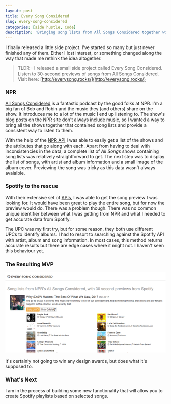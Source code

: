 ```yaml
---
layout: post
title: Every Song Considered
slug: every-song-considered
categories: [side hustle, Code]
description: 'Bringing song lists from All Songs Considered together with Spotify previews'
---
```


I finally released a little side project. I've started so many but just never finished any of them. Either I lost interest, or something changed along the way that made me rethink the idea altogether.

> TLDR - I released a small side project called Every Song Considered. Listen to 30-second previews of songs from All Songs Considered. Visit here: [http://everysong.rocks/](http://everysong.rocks/)

### NPR

[All Songs Considered](http://www.npr.org/sections/allsongs/) is a fantastic podcast by the good folks at NPR. I'm a big fan of Bob and Robin and the music they (and others) share on the show. It introduces me to a lot of the music I end up listening to. The show's blog posts on the NPR site don't always include music, so I wanted a way to bring all the shows together that contained song lists and provide a consistent way to listen to them. 

With the help of the [NPR API](http://www.npr.org/api/index) I was able to easily get a list of the shows and the attributes that go along with each. Apart from having to deal with inconsistencies in the data, a complete list of _All Songs_ shows containing song lists was relatively straightforward to get. The next step was to display the list of songs, with artist and album information and a small image of the album cover. Previewing the song was tricky as this data wasn't always avaialble.

### Spotify to the rescue

With their extensive set of [APIs](https://developer.spotify.com/web-api/), I was able to get the song preview I was looking for. It would have been great to play the entire song, but for now the preview would do. There was a problem though. There was no common unique identifier between what I was getting from NPR and what I needed to get accurate data from Spotify. 

The UPC was my first try, but for some reason, they both use different UPCs to identify albums. I had to resort to searching against the Spotify API with artist, album and song information. In most cases, this method returns accurate results but there are edge cases where it might not. I haven't seen this behaviour yet.

### The Resulting MVP

![](/public/images/2017-03-21_1617.png)

It's certainly not going to win any design awards, but does what it's supposed to. 

### What's Next

I am in the process of building some new functionality that will allow you to create Spotify playlists based on selected songs. 

